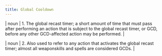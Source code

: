 ```yaml
---
title: Global Cooldown
---
```

| noun | 1.  	The global recast timer; a short amount of time that must pass after performing an action that is subject to the global recast timer, or GCD, before any other GCD-affected action may be performed. |

| noun | 2.  	Also used to refer to any action that activates the global recast timer; almost all weaponskills and spells are considered GCDs.	|